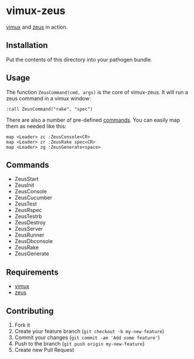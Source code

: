 # vimux-zeus

[vimux](https://github.com/benmills/vimux) and
[zeus](https://github.com/burke/zeus) in action.

## Installation

Put the contents of this directory into your pathogen bundle.

## Usage

The function `ZeusCommand(cmd, args)` is the core of vimux-zeus. It will
run a zeus command in a vimux window:

    :call ZeusCommand("rake", "spec")

There are also a number of pre-defined [commands](#commands). You can easily map
them as needed like this:

    map <Leader> zc :ZeusConsole<CR>
    map <Leader> zr :ZeusRake spec<CR>
    map <Leader> zg :ZeusGenerate<space>

## Commands

* ZeusStart
* ZeusInit
* ZeusConsole
* ZeusCucumber
* ZeusTest
* ZeusRspec
* ZeusTestrb
* ZeusDestroy
* ZeusServer
* ZeusRunner
* ZeusDbconsole
* ZeusRake
* ZeusGenerate

## Requirements

* [vimux](https://github.com/benmills/vimux)
* [zeus](https://github.com/burke/zeus)

## Contributing

1. Fork it
2. Create your feature branch (`git checkout -b my-new-feature`)
3. Commit your changes (`git commit -am 'Add some feature'`)
4. Push to the branch (`git push origin my-new-feature`)
5. Create new Pull Request

